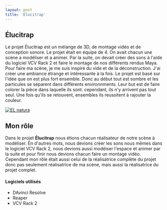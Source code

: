 ```yaml
---
layout: post
title: 'Élucitrap'
---
```





## Élucitrap ##

Le projet Élucitrap est un mélange de 3D, de montage vidéo et de conception sonore. Le projet était en équipe de 4. On avait chacun une scène a modéliser et a animer. Par la suite, on devait créer des sons à l'aide du logiciel VCV Rack 2 et faire le montage de nos différents rendus Maya. Pour faire ma scène, je me suis inspiré du vide et de la déconstruction. J'ai créer une ambiance étrange et intéressante à la fois. Le projet est basé sur l'idée que on est plus fort ensemble. Donc au début tout est sombre et les particules se séparent dans différents environnments. Leur but est de faire colorer la pièce dans laquelle ils sont. cependant, ils n'y arrivent pas tout seul. Une fois qu'ils se retouvent, ensembles ils reussitent à rajouter la couleur.


[![EL natura](http://img.youtube.com/vi/vE-6ZZ8V_pw/0.jpg)](https://www.youtube.com/watch?v=vE-6ZZ8V_pw)



## Mon rôle ##

Dans le projet **Élucitrap** nous étions chacun réalisateur de notre scène à modéliser. En d'autres mots, nous devions créer les sons nous mêmes dans le logiciel VCV Rack 2, nous devions aussi modéiser l'espace et animer par la suite et pour finir nous devions chacun faire un montage vidéo. Cependant mon rôle était aussi celui de la réalisatrice complète du projet donc pas seulement réalisatrice de ma scène, mais aussi la réalisatrice du projet complet. 




#### Logiciels utilisés ####

- DAvinci Resolve
- Reaper
- VCV Rack 2

